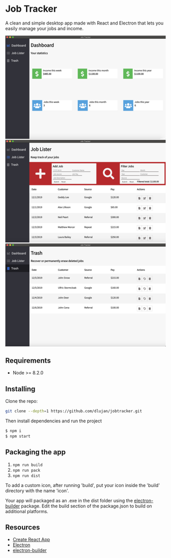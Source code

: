 
# Job Tracker

A clean and simple desktop app made with React and Electron that lets you easily manage your jobs and income.

![screenshot_1](https://github.com/dlujan/jobtracker/blob/master/dashboard.png)
![screenshot_2](https://github.com/dlujan/jobtracker/blob/master/joblister.png)
![screenshot_3](https://github.com/dlujan/jobtracker/blob/master/trash.png)

## Requirements
 * Node >= 8.2.0

## Installing
Clone the repo:

```bash
git clone --depth=1 https://github.com/dlujan/jobtracker.git
```

Then install dependencies and run the project

```bash
$ npm i
$ npm start
```

## Packaging the app
1. `npm run build`
2. `npm run pack`
3. `npm run dist`

To add a custom icon, after running 'build', put your icon inside the 'build' directory with the name 'icon'.

Your app will packaged as an .exe in the dist folder using the [electron-builder](https://github.com/electron-userland/electron-builder) package. Edit the build section of the package.json to build on additional platforms.

## Resources
* [Create React App](https://github.com/facebookincubator/create-react-app)
* [Electron](https://electronjs.org/docs/tutorial/quick-start)
* [electron-builder](https://github.com/electron-userland/electron-builder)
